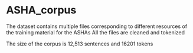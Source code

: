 # ASHA_corpus
The dataset contains multiple files corresponding to different resources of the training material for the ASHAs
All the files are cleaned and tokenized

The size of the corpus is 12,513 sentences and 16201 tokens
